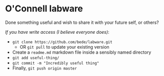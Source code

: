# O'Connell labware

Done something useful and wish to share it with your future self, or others?

*If you have write access (I believe everyone does)*:
- `git clone https://github.com/bede/labware.git`
  - OR `git pull` to update your existing version
- Create a `readme.md` markdown file inside a sensibly named directory
- `git add useful-thing/`
- `git commit -m "Incredibly useful thing"`
- Finally, `git push origin master` 

